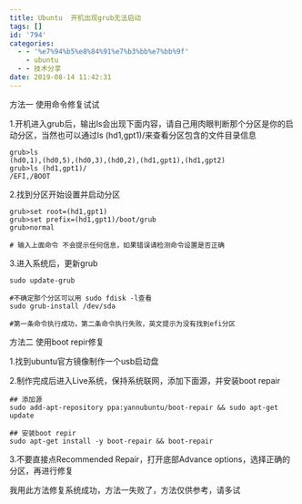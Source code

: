 ```yaml
---
title: Ubuntu  开机出现grub无法启动
tags: []
id: '794'
categories:
  - - '%e7%94%b5%e8%84%91%e7%b3%bb%e7%bb%9f'
    - ubuntu
  - - 技术分享
date: 2019-08-14 11:42:31
---
```


方法一 使用命令修复试试

1.开机进入grub后，输出ls会出现下面内容，请自己用肉眼判断那个分区是你的启动分区，当然也可以通过ls (hd1,gpt1)/来查看分区包含的文件目录信息

```
grub>ls
(hd0,1),(hd0,5),(hd0,3),(hd0,2),(hd1,gpt1),(hd1,gpt2)
grub>ls (hd1,gpt1)/
/EFI,/BOOT
```

2.找到分区开始设置并启动分区

```
grub>set root=(hd1,gpt1)
grub>set prefix=(hd1,gpt1)/boot/grub
grub>normal 

# 输入上面命令 不会提示任何信息，如果错误请检测命令设置是否正确
```

3.进入系统后，更新grub

```
sudo update-grub

#不确定那个分区可以用 sudo fdisk -l查看
sudo grub-install /dev/sda

#第一条命令执行成功，第二条命令执行失败，英文提示为没有找到efi分区
```

方法二 使用boot repir修复

1.找到ubuntu官方镜像制作一个usb启动盘

2.制作完成后进入Live系统，保持系统联网，添加下面源，并安装boot repair

```
## 添加源
sudo add-apt-repository ppa:yannubuntu/boot-repair && sudo apt-get update  

## 安装boot repir
sudo apt-get install -y boot-repair && boot-repair
```

3.不要直接点Recommended Repair，打开底部Advance options，选择正确的分区，再进行修复

我用此方法修复系统成功，方法一失败了，方法仅供参考，请多试